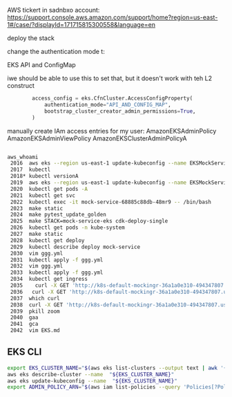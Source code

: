 AWS tickert in sadnbxo account:
https://support.console.aws.amazon.com/support/home?region=us-east-1#/case/?displayId=171715815300558&language=en

deploy the stack

change the authentication mode t:

<BS>EKS API and ConfigMap

iwe should be able to use this to set that, but it doesn't work with teh L2
construct

```python
        access_config = eks.CfnCluster.AccessConfigProperty(
            authentication_mode="API_AND_CONFIG_MAP",
            bootstrap_cluster_creator_admin_permissions=True,
        )
```


manually create IAm access entries for my user:
AmazonEKSAdminPolicy
AmazonEKSAdminViewPolicy
AmazonEKSClusterAdminPolicyA


```bash

aws_whoami 
 2016  aws eks --region us-east-1 update-kubeconfig --name EKSMockService4418E7E4-b876a39ce4b74f7c986328f12c053d32
 2017  kubectl 
 2018* kubectl versionA
 2019  aws eks --region us-east-1 update-kubeconfig --name EKSMockService4418E7E4-b876a39ce4b74f7c986328f12c053d32
 2020  kubectl get pods -A
 2021  kubectl get svc
 2022  kubectl exec -it mock-service-68885c88db-48mr9 -- /bin/bash
 2023  make static 
 2024  make pytest_update_golden 
 2025  make STACK=mock-service-eks cdk-deploy-single 
 2026  kubectl get pods -n kube-system
 2027  make static 
 2028  kubectl get deploy
 2029  kubectl describe deploy mock-service
 2030  vim ggg.yml
 2031  kubectl apply -f ggg.yml 
 2032  vim ggg.yml
 2033  kubectl apply -f ggg.yml 
 2034  kubectl get ingress
 2035    curl -X GET 'http://k8s-default-mockingr-36a1a0e310-494347807.us-east-1.elb.amazonaws.com/?wait=2000ms'
 2036   curl -X GET 'http://k8s-default-mockingr-36a1a0e310-494347807.us-east-1.elb.amazonaws.com/?wait=2000ms'
 2037  which curl
 2038  curl -X GET 'http://k8s-default-mockingr-36a1a0e310-494347807.us-east-1.elb.amazonaws.com/?wait=2000ms'
 2039  pkill zoom 
 2040  gaa
 2041  gca
 2042  vim EKS.md
```


## EKS CLI

```bash
export EKS_CLUSTER_NAME="$(aws eks list-clusters --output text | awk '{print $2}')"
aws eks describe-cluster --name  "${EKS_CLUSTER_NAME}"
aws eks update-kubeconfig --name  "${EKS_CLUSTER_NAME}"
export ADMIN_POLICY_ARN="$(aws iam list-policies --query 'Policies[?PolicyName==`AdministratorAccess`].{ARN:Arn}' --output text)"

```